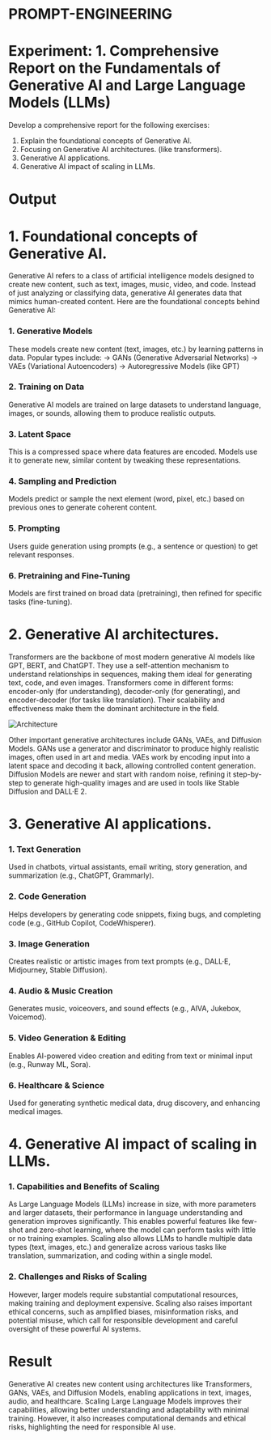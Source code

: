 # PROMPT-ENGINEERING
# Experiment: 1. Comprehensive Report on the Fundamentals of Generative AI and Large Language Models (LLMs)
Develop a comprehensive report for the following exercises:
1.	Explain the foundational concepts of Generative AI. 
2.	Focusing on Generative AI architectures. (like transformers).
3.	Generative AI applications.
4.	Generative AI impact of scaling in LLMs.

# Output
# 1. Foundational concepts of Generative AI.
Generative AI refers to a class of artificial intelligence models designed to create new content, such as text, images, music, video, and code. Instead of just analyzing or classifying data, generative AI generates data that mimics human-created content. Here are the foundational concepts behind Generative AI:

### 1. Generative Models
These models create new content (text, images, etc.) by learning patterns in data. Popular types include:
-> GANs (Generative Adversarial Networks)
-> VAEs (Variational Autoencoders)
-> Autoregressive Models (like GPT)
### 2. Training on Data
Generative AI models are trained on large datasets to understand language, images, or sounds, allowing them to produce realistic outputs.
### 3. Latent Space
This is a compressed space where data features are encoded. Models use it to generate new, similar content by tweaking these representations.
### 4. Sampling and Prediction
Models predict or sample the next element (word, pixel, etc.) based on previous ones to generate coherent content.
### 5. Prompting
Users guide generation using prompts (e.g., a sentence or question) to get relevant responses.
### 6. Pretraining and Fine-Tuning
Models are first trained on broad data (pretraining), then refined for specific tasks (fine-tuning).

# 2. Generative AI architectures.
Transformers are the backbone of most modern generative AI models like GPT, BERT, and ChatGPT. They use a self-attention mechanism to understand relationships in sequences, making them ideal for generating text, code, and even images. Transformers come in different forms: encoder-only (for understanding), decoder-only (for generating), and encoder-decoder (for tasks like translation). Their scalability and effectiveness make them the dominant architecture in the field.

![Architecture](https://github.com/user-attachments/assets/f6bbddac-3f81-417d-9d1e-17be41eed04a)

Other important generative architectures include GANs, VAEs, and Diffusion Models. GANs use a generator and discriminator to produce highly realistic images, often used in art and media. VAEs work by encoding input into a latent space and decoding it back, allowing controlled content generation. Diffusion Models are newer and start with random noise, refining it step-by-step to generate high-quality images and are used in tools like Stable Diffusion and DALL·E 2.

# 3. Generative AI applications.
### 1. Text Generation
Used in chatbots, virtual assistants, email writing, story generation, and summarization (e.g., ChatGPT, Grammarly).

### 2. Code Generation
Helps developers by generating code snippets, fixing bugs, and completing code (e.g., GitHub Copilot, CodeWhisperer).

### 3. Image Generation
Creates realistic or artistic images from text prompts (e.g., DALL·E, Midjourney, Stable Diffusion).

### 4. Audio & Music Creation
Generates music, voiceovers, and sound effects (e.g., AIVA, Jukebox, Voicemod).

### 5. Video Generation & Editing
Enables AI-powered video creation and editing from text or minimal input (e.g., Runway ML, Sora).

### 6. Healthcare & Science
Used for generating synthetic medical data, drug discovery, and enhancing medical images.

# 4. Generative AI impact of scaling in LLMs.
### 1. Capabilities and Benefits of Scaling
As Large Language Models (LLMs) increase in size, with more parameters and larger datasets, their performance in language understanding and generation improves significantly. This enables powerful features like few-shot and zero-shot learning, where the model can perform tasks with little or no training examples. Scaling also allows LLMs to handle multiple data types (text, images, etc.) and generalize across various tasks like translation, summarization, and coding within a single model.

### 2. Challenges and Risks of Scaling
However, larger models require substantial computational resources, making training and deployment expensive. Scaling also raises important ethical concerns, such as amplified biases, misinformation risks, and potential misuse, which call for responsible development and careful oversight of these powerful AI systems.

# Result
Generative AI creates new content using architectures like Transformers, GANs, VAEs, and Diffusion Models, enabling applications in text, images, audio, and healthcare. Scaling Large Language Models improves their capabilities, allowing better understanding and adaptability with minimal training. However, it also increases computational demands and ethical risks, highlighting the need for responsible AI use.
